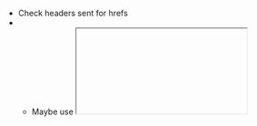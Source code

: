 - Check headers sent for hrefs
- - Maybe use <iframe>
- Glitch in def ads
- - Get back `forEachWithTimeoutInterruptions` ?
- Adjust margins on https://www.fxstreet.com/cryptocurrencies/ethereum
- Fix extra 'replace-element' action
-
